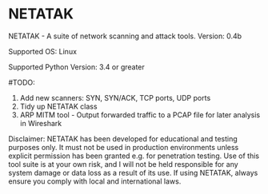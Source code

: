 # NETATAK
NETATAK - A suite of network scanning and attack tools.
Version: 0.4b

Supported OS: Linux

Supported Python Version:
3.4 or greater

#TODO:
1) Add new scanners: SYN, SYN/ACK, TCP ports, UDP ports
2) Tidy up NETATAK class
3) ARP MITM tool - Output forwarded traffic to a PCAP file for later analysis in Wireshark

Disclaimer: NETATAK has been developed for educational and testing purposes only.
It must not be used in production environments unless explicit permission has been granted e.g. for penetration testing.
Use of this tool suite is at your own risk, and I will not be held responsible for any system damage or data loss as a result of its use.
If using NETATAK, always ensure you comply with local and international laws.
